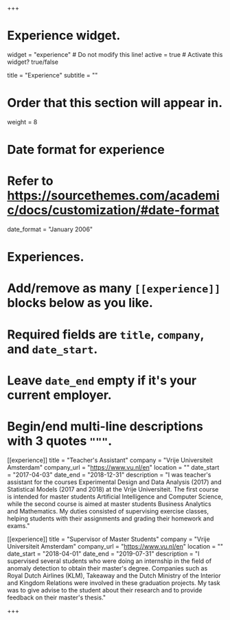 +++
# Experience widget.
widget = "experience"  # Do not modify this line!
active = true  # Activate this widget? true/false

title = "Experience"
subtitle = ""

# Order that this section will appear in.
weight = 8

# Date format for experience
#   Refer to https://sourcethemes.com/academic/docs/customization/#date-format
date_format = "January 2006"

# Experiences.
#   Add/remove as many `[[experience]]` blocks below as you like.
#   Required fields are `title`, `company`, and `date_start`.
#   Leave `date_end` empty if it's your current employer.
#   Begin/end multi-line descriptions with 3 quotes `"""`.
[[experience]]
  title = "Teacher's Assistant"
  company = "Vrije Universiteit Amsterdam"
  company_url = "https://www.vu.nl/en"
  location = ""
  date_start = "2017-04-03"
  date_end = "2018-12-31"
  description = "I was teacher's assistant for the courses Experimental Design and Data Analysis (2017) and Statistical Models (2017 and 2018) at the Vrije Universiteit. The first course is intended for master students Artificial Intelligence and Computer Science, while the second course is aimed at master students Business Analytics and Mathematics. My duties consisted of supervising exercise classes, helping students with their assignments and grading their homework and exams."
  
[[experience]]
  title = "Supervisor of Master Students"
  company = "Vrije Universiteit Amsterdam"
  company_url = "https://www.vu.nl/en"
  location = ""
  date_start = "2018-04-01"
  date_end = "2019-07-31"
  description = "I supervised several students who were doing an internship in the field of anomaly detection to obtain their master's degree. Companies such as Royal Dutch Airlines (KLM), Takeaway and the Dutch Ministry of the Interior and Kingdom Relations were involved in these graduation projects. My task was to give advise to the student about their research and to provide feedback on their master's thesis."


+++

